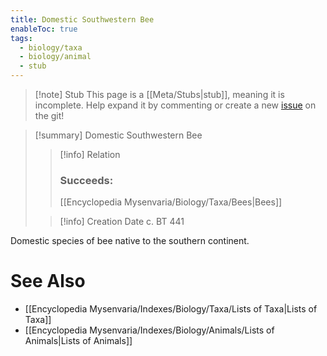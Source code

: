 ```yaml
---
title: Domestic Southwestern Bee
enableToc: true
tags:
  - biology/taxa
  - biology/animal
  - stub
---
```


> [!note] Stub
> This page is a [[Meta/Stubs|stub]], meaning it is incomplete. Help expand it by commenting or create a new [issue](https://github.com/RagtimeGal/quartz--encyclopedia-mysenvaria/issues/new/choose) on the git!


> [!summary] Domestic Southwestern Bee
> > [!info] Relation
> > ### Succeeds:
> > [[Encyclopedia Mysenvaria/Biology/Taxa/Bees|Bees]]
>
> > [!info] Creation Date
> > c. BT 441

Domestic species of bee native to the southern continent.

# See Also
- [[Encyclopedia Mysenvaria/Indexes/Biology/Taxa/Lists of Taxa|Lists of Taxa]]
- [[Encyclopedia Mysenvaria/Indexes/Biology/Animals/Lists of Animals|Lists of Animals]]
